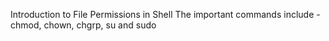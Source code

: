 Introduction to File Permissions in Shell
The important commands include - chmod, chown, chgrp, su and sudo
